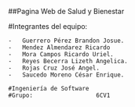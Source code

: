 ##Pagina Web de Salud y Bienestar

#Integrantes del equipo:

    -   Guerrero Pérez Brandon Josue.					
    -   Mendez Almendarez Ricardo					
    -   Mora Campos Ricardo Uriel.					
    -   Reyes Becerra Lizeth Angelica.					
    -   Rojas Cruz José Angel.						
    -   Saucedo Moreno César Enrique.		

    #Ingeniería de Software
    #Grupo:                  6CV1

